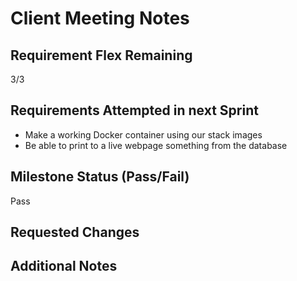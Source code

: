 # Client Meeting Notes

## Requirement Flex Remaining

3/3

## Requirements Attempted in next Sprint

- Make a working Docker container using our stack images
- Be able to print to a live webpage something from the database

## Milestone Status (Pass/Fail)

Pass

## Requested Changes


## Additional Notes


